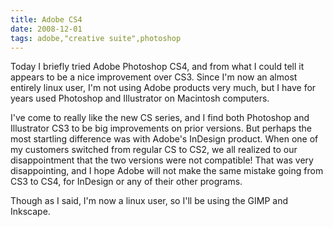 ```yaml
---
title: Adobe CS4
date: 2008-12-01
tags: adobe,"creative suite",photoshop
---
```

Today I briefly tried Adobe Photoshop CS4, and from what I could tell it appears to be a nice improvement over CS3. Since I'm now an almost entirely linux user, I'm not using Adobe products very much, but I have for years used Photoshop and Illustrator on Macintosh computers.

I've come to really like the new CS series, and I find both Photoshop and Illustrator CS3 to be big improvements on prior versions. But perhaps the most startling difference was with Adobe's InDesign product. When one of my customers switched from regular CS to CS2, we all realized to our disappointment that the two versions were not compatible! That was very disappointing, and I hope Adobe will not make the same mistake going from CS3 to CS4, for InDesign or any of their other programs.

Though as I said, I'm now a linux user, so I'll be using the GIMP and Inkscape.

